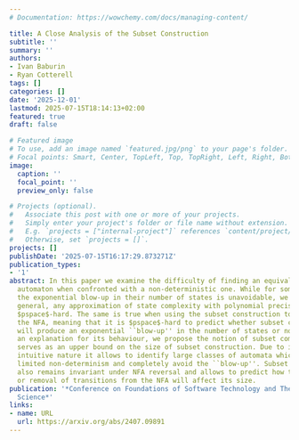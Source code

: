 ```yaml
---
# Documentation: https://wowchemy.com/docs/managing-content/

title: A Close Analysis of the Subset Construction
subtitle: ''
summary: ''
authors:
- Ivan Baburin
- Ryan Cotterell
tags: []
categories: []
date: '2025-12-01'
lastmod: 2025-07-15T18:14:13+02:00
featured: true
draft: false

# Featured image
# To use, add an image named `featured.jpg/png` to your page's folder.
# Focal points: Smart, Center, TopLeft, Top, TopRight, Left, Right, BottomLeft, Bottom, BottomRight.
image:
  caption: ''
  focal_point: ''
  preview_only: false

# Projects (optional).
#   Associate this post with one or more of your projects.
#   Simply enter your project's folder or file name without extension.
#   E.g. `projects = ["internal-project"]` references `content/project/deep-learning/index.md`.
#   Otherwise, set `projects = []`.
projects: []
publishDate: '2025-07-15T16:17:29.873271Z'
publication_types:
- '1'
abstract: In this paper we examine the difficulty of finding an equivalent deterministic
  automaton when confronted with a non-deterministic one. While for some automata
  the exponential blow-up in their number of states is unavoidable, we show that in
  general, any approximation of state complexity with polynomial precision remains
  $pspace$-hard. The same is true when using the subset construction to determinize
  the NFA, meaning that it is $pspace$-hard to predict whether subset construction
  will produce an exponential ``blow-up'' in the number of states or not. To give
  an explanation for its behaviour, we propose the notion of subset complexity, which
  serves as an upper bound on the size of subset construction. Due to it simple and
  intuitive nature it allows to identify large classes of automata which can have
  limited non-determinism and completely avoid the ``blow-up''. Subset complexity
  also remains invariant under NFA reversal and allows to predict how the introduction
  or removal of transitions from the NFA will affect its size.
publication: '*Conference on Foundations of Software Technology and Theoretical Computer
  Science*'
links:
- name: URL
  url: https://arxiv.org/abs/2407.09891
---
```

